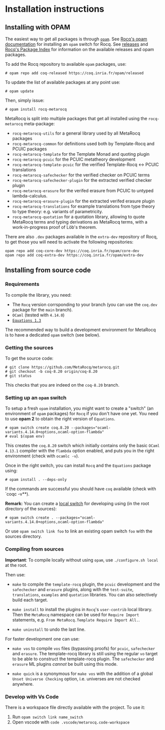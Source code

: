 # Installation instructions

## Installing with OPAM

The easiest way to get all packages is through [`opam`](http://opam.ocaml.org).
See [Rocq's opam documentation](https://coq.inria.fr/opam-using.html)
for installing an `opam` switch for Rocq.
See [releases](https://github.com/MetaRocq/metarocq/releases) and
[Rocq's Package Index](https://coq.inria.fr/opam/www/) for information on
the available releases and opam packages.

To add the Rocq repository to available `opam` packages, use:

    # opam repo add coq-released https://coq.inria.fr/opam/released

To update the list of available packages at any point use:

    # opam update

Then, simply issue:

    # opam install rocq-metarocq

MetaRocq is split into multiple packages that get all installed using the
`rocq-metarocq` meta-package:

 - `rocq-metarocq-utils` for a general library used by all MetaRocq packages
 - `rocq-metarocq-common` for definitions used both by Template-Rocq and PCUIC packages
 - `rocq-metarocq-template` for the Template Monad and quoting plugin
 - `rocq-metarocq-pcuic` for the PCUIC metatheory development
 - `rocq-metarocq-template-pcuic` for the verified Template-Rocq <-> PCUIC translations
 - `rocq-metarocq-safechecker` for the verified checker on PCUIC terms
 - `rocq-metarocq-safechecker-plugin` for the extracted verified checker plugin
 - `rocq-metarocq-erasure` for the verifed erasure from PCUIC to
   untyped lambda-calculus.
 - `rocq-metarocq-erasure-plugin` for the extracted verifed erasure plugin
 - `rocq-metarocq-translations` for example translations from type theory
   to type theory: e.g. variants of parametricity.
 - `rocq-metarocq-quotation` for a quotation library, allowing to
   quote MetaRocq terms and typing derivations as MetaRocq terms,
   with a work-in-progress proof of Löb's theorem.

There are also `.dev` packages available in the `extra-dev` repository
of Rocq, to get those you will need to activate the following repositories:

    opam repo add coq-core-dev https://coq.inria.fr/opam/core-dev
    opam repo add coq-extra-dev https://coq.inria.fr/opam/extra-dev


## Installing from source code

### Requirements

To compile the library, you need:

- The `Rocq` version corrsponding to your branch (you can use the `coq.dev` package
  for the `main` branch).
- `OCaml` (tested with `4.14.0`)
- [`Equations 1.3`](http://mattam82.github.io/Rocq-Equations/)

The recommended way to build a development environment for MetaRocq is
to have a dedicated `opam` switch (see below).

### Getting the sources

To get the source code:

    # git clone https://github.com/MetaRocq/metarocq.git
    # git checkout -b coq-8.20 origin/coq-8.20
    # git status

This checks that you are indeed on the `coq-8.20` branch.

### Setting up an `opam` switch

To setup a fresh `opam` installation, you might want to create a
"switch" (an environment of `opam` packages) for `Rocq` if you don't have
one yet. You need to use **opam 2** to obtain the right version of
`Equations`.

    # opam switch create coq.8.20 --packages="ocaml-variants.4.14.0+options,ocaml-option-flambda"
    # eval $(opam env)

This creates the `coq.8.20` switch which initially contains only the
basic `OCaml` `4.13.1` compiler with the `flambda` option enabled,
and puts you in the right environment (check with `ocamlc -v`).

Once in the right switch, you can install `Rocq` and the `Equations` package using:

    # opam install . --deps-only

If the commands are successful you should have `coq` available (check with `coqc -v**).


**Remark:** You can create a [local switch](https://opam.ocaml.org/blog/opam-20-tips/#Local-switches) for
developing using (in the root directory of the sources):

    # opam switch create . --packages="ocaml-variants.4.14.0+options,ocaml-option-flambda"

Or use `opam switch link foo` to link an existing opam switch `foo` with
the sources directory.


### Compiling from sources

**Important**: To compile locally without using `opam`, use `./configure.sh local` at the root.

Then use:

- `make` to compile the `template-rocq` plugin, the `pcuic`
  development and the `safechecker` and `erasure` plugins,
  along with the `test-suite`, `translations`, `examples`
  and `quotation` libraries.
  You can also selectively build each target.

- `make install` to install the plugins in `Rocq`'s `user-contrib` local
  library. Then the `MetaRocq` namespace can be used for `Require
  Import` statements, e.g. `From MetaRocq.Template Require Import All.`.

- `make uninstall` to undo the last line.

For faster development one can use:

- `make vos` to compile `vos` files (bypassing proofs)
  for `pcuic`, `safechecker` and `erasure`. The template-rocq library is still using the regular `vo` target to be able
  to construct the template-rocq plugin. The `safechecker` and
  `erasure` ML plugins *cannot* be built using this mode.

- `make quick` is a synonymous for `make vos` with the addition of a global `Unset Universe Checking` option, i.e.
universes are not checked anywhere.

### Develop with Vs Code

There is a workspace file directly available with the project.
To use it:
1. Run `opam switch link name_switch`
2. Open vscode with `code .vscode/metarocq.code-workspace`

